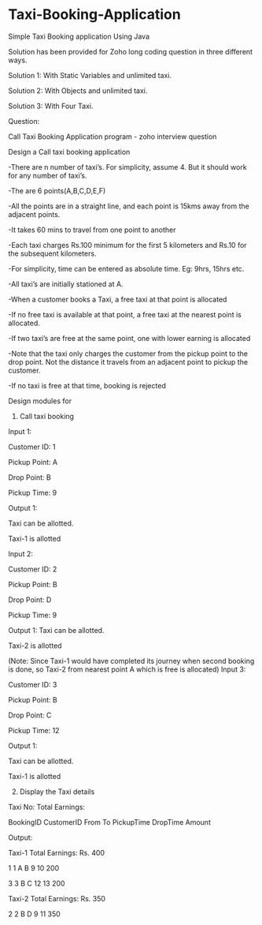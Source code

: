# Taxi-Booking-Application
Simple Taxi Booking application Using Java

Solution has been provided for Zoho long coding question in three different ways.

Solution 1: With Static Variables and unlimited taxi.

Solution 2: With Objects and unlimited taxi.

Solution 3: With Four Taxi.

Question:

Call Taxi Booking Application program - zoho interview question

 Design a Call taxi booking application
 
-There are n number of taxi’s. For simplicity, assume 4. But it should work for any number of taxi’s.

-The are 6 points(A,B,C,D,E,F)

-All the points are in a straight line, and each point is 15kms away from the adjacent points.

-It takes 60 mins to travel from one point to another

-Each taxi charges Rs.100 minimum for the first 5 kilometers and Rs.10 for the subsequent kilometers.

-For simplicity, time can be entered as absolute time. Eg: 9hrs, 15hrs etc.

-All taxi’s are initially stationed at A.

-When a customer books a Taxi, a free taxi at that point is allocated

-If no free taxi is available at that point, a free taxi at the nearest point is allocated.

-If two taxi’s are free at the same point, one with lower earning is allocated

-Note that the taxi only charges the customer from the pickup point to the drop point. Not the distance it travels from an adjacent point to pickup the customer.

-If no taxi is free at that time, booking is rejected

Design modules for

1)    Call taxi booking
  
Input 1:

Customer ID: 1

Pickup Point: A

Drop Point: B

Pickup Time: 9

Output 1:

Taxi can be allotted.

Taxi-1 is allotted

Input 2:

Customer ID: 2

Pickup Point: B

Drop Point: D

Pickup Time: 9

Output 1:
Taxi can be allotted.

Taxi-2 is allotted 

(Note: Since Taxi-1 would have completed its journey when second booking is done, so Taxi-2 from nearest point A which is free is allocated)
Input 3:

Customer ID: 3

Pickup Point: B

Drop Point: C

Pickup Time: 12

Output 1:

Taxi can be allotted.

Taxi-1 is allotted 

2) Display the Taxi details
   
Taxi No:    Total Earnings:

BookingID    CustomerID    From    To    PickupTime    DropTime    Amount
   
Output:

Taxi-1    Total Earnings: Rs. 400

1     1     A    B    9    10    200

3    3    B    C    12    13    200

Taxi-2 Total Earnings: Rs. 350

2    2    B    D    9    11    350 
